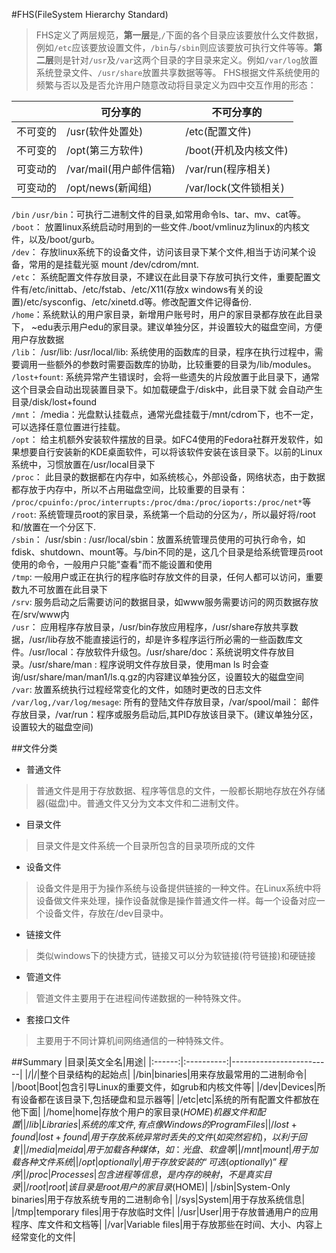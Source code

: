 #FHS(FileSystem Hierarchy Standard)
>FHS定义了两层规范，**第一层**是,`/`下面的各个目录应该要放什么文件数据，例如`/etc`应该要放设置文件，`/bin`与`/sbin`则应该要放可执行文件等等。**第二层**则是针对`/usr`及`/var`这两个目录的字目录来定义。例如`/var/log`放置系统登录文件、`/usr/share`放置共享数据等等。
>FHS根据文件系统使用的频繁与否以及是否允许用户随意改动将目录定义为四中交互作用的形态：

|` `|可分享的|不可分享的|
|--------|---------------|----------------|
|不可变的|/usr(软件处置处)|/etc(配置文件)|
|不可变的|/opt(第三方软件)|/boot(开机及内核文件)|
|可变动的|/var/mail(用户邮件信箱)|/var/run(程序相关)|
|可变动的|/opt/news(新闻组)|/var/lock(文件锁相关)|

`/bin` `/usr/bin`：可执行二进制文件的目录,如常用命令ls、tar、mv、cat等。  
`/boot`： 放置linux系统启动时用到的一些文件./boot/vmlinuz为linux的内核文件，以及/boot/gurb。  
`/dev`： 存放linux系统下的设备文件，访问该目录下某个文件,相当于访问某个设备，常用的是挂载光驱 mount /dev/cdrom/mnt.  
`/etc`： 系统配置文件存放目录，不建议在此目录下存放可执行文件，重要配置文件有/etc/inittab、/etc/fstab、/etc/X11(存放x windows有关的设置)/etc/sysconfig、/etc/xinetd.d等。修改配置文件记得备份.  
`/home`：系统默认的用户家目录，新增用户账号时，用户的家目录都存放在此目录下， ~edu表示用户edu的家目录。建议单独分区，并设置较大的磁盘空间，方便用户存放数据  
`/lib`： /usr/lib: /usr/local/lib: 系统使用的函数库的目录，程序在执行过程中，需要调用一些额外的参数时需要函数库的协助，比较重要的目录为/lib/modules。  
`/lost+fount`: 系统异常产生错误时，会将一些遗失的片段放置于此目录下，通常这个目录会自动出现装置目录下。如加载硬盘于/disk中，此目录下就	会自动产生目录/disk/lost+found  
`/mnt`： /media：光盘默认挂载点，通常光盘挂载于/mnt/cdrom下，也不一定，可以选择任意位置进行挂载。  
`/opt`： 给主机额外安装软件摆放的目录。如FC4使用的Fedora社群开发软件，如果想要自行安装新的KDE桌面软件，可以将该软件安装在该目录下。以前的Linux系统中，习惯放置在/usr/local目录下  
`/proc`： 此目录的数据都在内存中，如系统核心，外部设备，网络状态，由于数据都存放于内存中，所以不占用磁盘空间，比较重要的目录有：  
`/proc/cpuinfo:/proc/interrupts:/proc/dma:/proc/ioports:/proc/net*`等  
`/root`:  系统管理员root的家目录，系统第一个启动的分区为`/`，所以最好将/root和/放置在一个分区下.  
`/sbin`： /usr/sbin : /usr/local/sbin：放置系统管理员使用的可执行命令，如fdisk、shutdown、mount等。与/bin不同的是，这几个目录是给系统管理员root使用的命令，一般用户只能"查看"而不能设置和使用  
`/tmp`: 一般用户或正在执行的程序临时存放文件的目录，任何人都可以访问，重要数九不可放置在此目录下  
`/srv`:  服务启动之后需要访问的数据目录，如www服务需要访问的网页数据存放在/srv/www内  
`/usr`： 应用程序存放目录，/usr/bin存放应用程序，/usr/share存放共享数据，/usr/lib存放不能直接运行的，却是许多程序运行所必需的一些函数库文件。/usr/local：存放软件升级包。/usr/share/doc：系统说明文件存放目录。/usr/share/man : 程序说明文件存放目录，使用man ls 时会查询/usr/share/man/man1/ls.q.gz的内容建议单独分区，设置较大的磁盘空间
`/var`:  放置系统执行过程经常变化的文件，如随时更改的日志文件  
`/var/log,/var/log/mesage`: 所有的登陆文件存放目录，/var/spool/mail： 邮件存放目录，/var/run：程序或服务启动后,其PID存放该目录下。(建议单独分区，设置较大的磁盘空间)  

##文件分类
- 普通文件
>  普通文件是用于存放数据、程序等信息的文件，一般都长期地存放在外存储器(磁盘)中。普通文件又分为文本文件和二进制文件。

- 目录文件
> 目录文件是文件系统一个目录所包含的目录项所成的文件
- 设备文件
> 设备文件是用于为操作系统与设备提供链接的一种文件。在Linux系统中将设备做文件来处理，操作设备就像是操作普通文件一样。每一个设备对应一个设备文件，存放在/dev目录中。

- 链接文件
>  类似windows下的快捷方式，链接又可以分为软链接(符号链接)和硬链接

- 管道文件
>管道文件主要用于在进程间传递数据的一种特殊文件。

- 套接口文件
> 主要用于不同计算机间网络通信的一种特殊文件。

##Summary
|目录|英文全名|用途|
|:------:|:----------:|-------------------------|
|/|/|整个目录结构的起始点|
|/bin|binaries|用来存放最常用的二进制命令|
|/boot|Boot|包含引导Linux的重要文件，如grub和内核文件等|
|/dev|Devices|所有设备都在该目录下,包括硬盘和显示器等|
|/etc|etc|系统的所有配置文件都放在他下面|
|/home|home|存放个用户的家目录($HOME)机器文件和配置|
|/lib|Libraries|系统的库文件,有点像Windows的Program Files|
|/lost+found|lost+found|用于存放系统异常时丢失的文件(如突然宕机)，以利于回复|
|/media|meida|用于加载各种媒体，如：光盘、软盘等|
|/mnt|mount|用于加载各种文件系统|
|/opt|optionally|用于存放安装的“可选(optionally)”程序|
|/proc|Processes|包含进程等信息，是内存的映射，不是真实目录|
|/root|root|该目录是root用户的家目录($HOME)|
|/sbin|System-Only binaries|用于存放系统专用的二进制命令|
|/sys|System|用于存放系统信息|
|/tmp|temporary files|用于存放临时文件|
|/usr|User|用于存放普通用户的应用程序、库文件和文档等|
|/var|Variable files|用于存放那些在时间、大小、内容上经常变化的文件|
